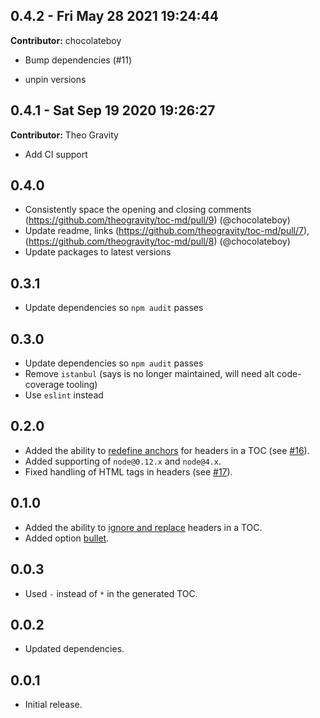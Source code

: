 ## 0.4.2 - Fri May 28 2021 19:24:44

**Contributor:** chocolateboy

- Bump dependencies (#11)

+ unpin versions

## 0.4.1 - Sat Sep 19 2020 19:26:27

**Contributor:** Theo Gravity

- Add CI support

0.4.0
-----

* Consistently space the opening and closing comments (https://github.com/theogravity/toc-md/pull/9) (@chocolateboy)
* Update readme, links (https://github.com/theogravity/toc-md/pull/7), (https://github.com/theogravity/toc-md/pull/8) (@chocolateboy)
* Update packages to latest versions

0.3.1
-----

* Update dependencies so `npm audit` passes

0.3.0
-----
* Update dependencies so `npm audit` passes
* Remove `istanbul` (says is no longer maintained, will need alt code-coverage tooling)
* Use `eslint` instead

0.2.0
-----

* Added the ability to [redefine anchors](https://github.com/eGavr/toc-md#redefinition-of-anchors) for headers in a TOC (see [#16]).
* Added supporting of `node@0.12.x` and `node@4.x`.
* Fixed handling of HTML tags in headers (see [#17]).

0.1.0
-----

* Added the ability to [ignore and replace](https://github.com/eGavr/toc-md#advanced-toc) headers in a TOC.
* Added option [bullet](https://github.com/eGavr/toc-md#tocinsert).

0.0.3
-----

* Used `-` instead of `*` in the generated TOC.

0.0.2
-----

* Updated dependencies.

0.0.1
-----

* Initial release.

[#16]: https://github.com/eGavr/toc-md/issues/16
[#17]: https://github.com/eGavr/toc-md/pull/17
